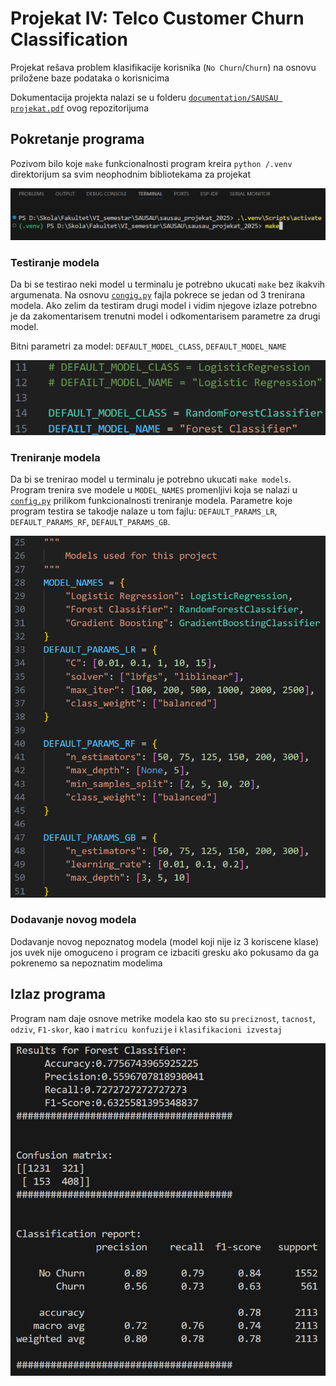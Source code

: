 # Projekat IV: Telco Customer Churn Classification
Projekat rešava problem klasifikacije korisnika (`No Churn`/`Churn`) na osnovu priložene baze podataka o korisnicima

Dokumentacija projekta nalazi se u folderu [`documentation/SAUSAU projekat.pdf`](<documentation/SAUSAU projekat.pdf>) ovog repozitorijuma

## Pokretanje programa

Pozivom bilo koje `make` funkcionalnosti program kreira `python /.venv` direktorijum sa svim neophodnim bibliotekama za projekat

![make komanda za pokretanje](<documentation/pictures/make command.png>)

### Testiranje modela
Da bi se testirao neki model u terminalu je potrebno ukucati `make` bez ikakvih argumenata. Na osnovu [`congig.py`](config.py) fajla pokrece se jedan od 3 trenirana modela. Ako zelim da testiram drugi model i vidim njegove izlaze potrebno je da zakomentarisem trenutni model i odkomentarisem parametre za drugi model.

Bitni parametri za model: `DEFAULT_MODEL_CLASS`, `DEFAULT_MODEL_NAME`

![Primer dobrog podesavanja config.py fajla](<documentation/pictures/config models.png>)

### Treniranje modela
Da bi se trenirao model u terminalu je potrebno ukucati `make models`.
Program trenira sve modele u `MODEL_NAMES` promenljivi koja se nalazi u [`config.py`](<config.py>) prilikom funkcionalnosti treniranje modela. Parametre koje program testira se takodje nalaze u tom fajlu: `DEFAULT_PARAMS_LR`, `DEFAULT_PARAMS_RF`, `DEFAULT_PARAMS_GB`.

![Korisceni modeli](<documentation/pictures/models used.png>)

### Dodavanje novog modela
Dodavanje novog nepoznatog modela (model koji nije iz 3 koriscene klase) jos uvek nije omoguceno i program ce izbaciti gresku ako pokusamo da ga pokrenemo sa nepoznatim modelima

## Izlaz programa
Program nam daje osnove metrike modela kao sto su `preciznost`, `tacnost`, `odziv`, `F1-skor`, kao i `matricu konfuzije` i `klasifikacioni izvestaj`

![Izlaz modela](<documentation/pictures/model output.png>)